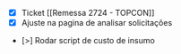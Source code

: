 - [x] Ticket [[Remessa 2724 - TOPCON]]
- [x] Ajuste na pagina de analisar solicitações
- [>] Rodar script de custo de insumo
